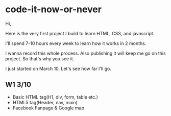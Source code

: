 # code-it-now-or-never

Hi,

Here is the very first project I build to learn HTML, CSS, and javascript.

I'll spend 7-10 hours every week to learn how it works in 2 months.

I wanna record this whole process. Also publishing it will keep me go on this project. So that's why you see it.

I just started on March 10. Let's see how far I'll go.

## W1 3/10
- Basic HTML tag(H1, div, form, table etc.)
- HTML5 tag(Header, nav, main)
- Facebook Fanpage & Google map 
